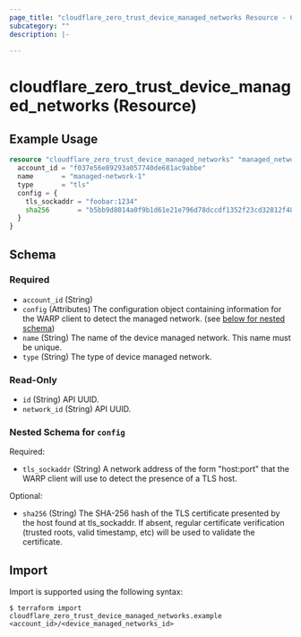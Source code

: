 ```yaml
---
page_title: "cloudflare_zero_trust_device_managed_networks Resource - Cloudflare"
subcategory: ""
description: |-
  
---
```


# cloudflare_zero_trust_device_managed_networks (Resource)



## Example Usage

```terraform
resource "cloudflare_zero_trust_device_managed_networks" "managed_networks" {
  account_id = "f037e56e89293a057740de681ac9abbe"
  name       = "managed-network-1"
  type       = "tls"
  config = {
    tls_sockaddr = "foobar:1234"
    sha256       = "b5bb9d8014a0f9b1d61e21e796d78dccdf1352f23cd32812f4850b878ae4944c"
  }
}
```
<!-- schema generated by tfplugindocs -->
## Schema

### Required

- `account_id` (String)
- `config` (Attributes) The configuration object containing information for the WARP client to detect the managed network. (see [below for nested schema](#nestedatt--config))
- `name` (String) The name of the device managed network. This name must be unique.
- `type` (String) The type of device managed network.

### Read-Only

- `id` (String) API UUID.
- `network_id` (String) API UUID.

<a id="nestedatt--config"></a>
### Nested Schema for `config`

Required:

- `tls_sockaddr` (String) A network address of the form "host:port" that the WARP client will use to detect the presence of a TLS host.

Optional:

- `sha256` (String) The SHA-256 hash of the TLS certificate presented by the host found at tls_sockaddr. If absent, regular certificate verification (trusted roots, valid timestamp, etc) will be used to validate the certificate.

## Import

Import is supported using the following syntax:

```shell
$ terraform import cloudflare_zero_trust_device_managed_networks.example <account_id>/<device_managed_networks_id>
```
